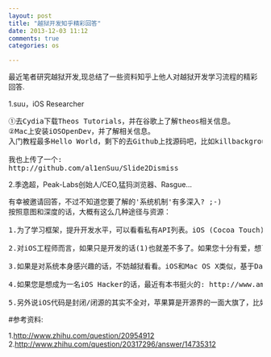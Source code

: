 ```yaml
---
layout: post
title: "越狱开发知乎精彩回答"
date: 2013-12-03 11:12
comments: true
categories: os

---
```


最近笔者研究越狱开发,现总结了一些资料知乎上他人对越狱开发学习流程的精彩回答.

1.suu，iOS Researcher
<pre>
①去Cydia下载Theos Tutorials，并在谷歌上了解theos相关信息。
②Mac上安装iOSOpenDev，并了解相关信息。
入门教程最多Hello World，剩下的去Github上找源码吧，比如killbackgrounds

我也上传了一个:
http://github.com/al1enSuu/Slide2Dismiss
</pre>

2.季逸超，Peak-Labs创始人/CEO,猛犸浏览器、Rasgue…

<pre>
有幸被邀请回答，不过不知道您要了解的'系统机制'有多深入? ;-)
按照意图和深度的话，大概有这么几种途径与资源：

1.为了学习框架，提升开发水平，可以看看私有API列表。iOS (Cocoa Touch)的各私有API都可以通过runtime查看获得，您可以自己写个method browser。如果觉得麻烦的话可以到Github看现成的，我收藏了俩: https://github.com/kennytm/iphone-private-frameworks 和 https://github.com/nst/iOS-Runtime-Headers ，但还是推荐自己来实时获取，因为iOS在更新，API也在更新。在App Store产品中使用私有API是违反苹果规定的，所以能不用这些API而实现一些功能是iOS工程师水平的体现。

2.对iOS工程师而言，如果只是开发的话(1)也就差不多了。如果您十分有爱，想了解API以下的东西的话，依然可以利用Obj-C的runtime。可以在这里看到 http://opensource.apple.com/source/objc4/objc4-493.11/runtime/ ，尤其是objc-runtime.m，这里提供了很多学习用的"工具"。比如经典的method_exchangeImplementations()，您可以用它研究很多黑箱过程的来龙去脉。值得一提的是，这种技巧(method swizzling)是合法的,可以在App Store 中使用! 苹果曾给使用了相关技巧的开发者发过邮件，表示出于安全性和稳定性最好不再使用，但没有禁止。

3.如果是对系统本身感兴趣的话，不妨越狱看看。iOS和Mac OS X类似，基于Darwin，是一种UNIX系统。越狱后你就有了root权，可以安装个Terminal，装gcc都没问题的哈哈~ 接下来就像您研究Linux那样摆弄就好了。对于开发者来说，有了root权也就可以写一些system tweak或全局的代码，自然也可以用来深入了解系统、原生app等。这方面我很久没折腾了，所以不敢瞎说。

4.如果您是想成为一名iOS Hacker的话，最近有本书挺火的: http://www.amazon.com/iOS-Hackers-Handbook-Charlie-Miller/ 我没空看不知道咋样，但作者很神。另外现在iOS越狱界也有了自己的大会，可以看看“越狱梦之队”的演讲和文档: http://absinthejailbreak.com/dream-team-presentation-at-hitbsecconf-videos/ 。如果您还是没有满足的话，可以看看从硬件入手的逆向工程和调试，分享一个我收藏的宝贝: http://wenku.baidu.com/view/dae22c30eefdc8d376ee32c9.html

5.另外说iOS代码是封闭/闭源的其实不全对，苹果算是开源界的一面大旗了，比如WebKit。iOS的组成部分也一样是开源的，可以在官网 http://opensource.apple.com/ 看到，最新的iOS 5.1.1在这: http://opensource.apple.com/release/ios-511/ 。但是如您所见，这里并没有iOS操作系统的代码，而是一些库和编译器、调试器...其中JavaScriptCore和WebCore很有用，这两者是WebKit的基础，可以说WebKit是iOS最重要的组成之一，截止iOS 5 (6我还没下呢=___=)，所有多于一行文字的控件其实都是WebKit标准的(不可思议吧?!)。很多iOS的Hack都是从这里开始的。说到WebKit,之前Comex大神的Spirit越狱(那个"Slide to Jailbreak")就是利用Safari->WebKit->PDF Engine->TIFF字体的漏洞实现了代码注入！所以每一个系统组件都可能是iOS逆向/Hack的突破口！
</pre>

#参考资料:

1.http://www.zhihu.com/question/20954912 
2.http://www.zhihu.com/question/20317296/answer/14735312